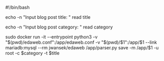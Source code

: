#!/bin/bash

echo -n "Input blog post title: "
read title

echo -n "Input blog post category: "
read category

sudo docker run -it --entrypoint python3 -v "$(pwd)/edaweb.conf":/app/edaweb.conf -v "$(pwd)/$1":/app/$1 --link mariadb:mysql --rm jwansek/edaweb /app/parser.py save -m /app/$1 -u root -c $category -t $title
